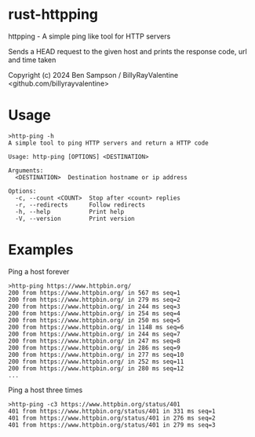 # rust-httpping
httpping - A simple ping like tool for HTTP servers

Sends a HEAD request to the given host and prints the response code, url and time taken 

Copyright (c) 2024 Ben Sampson / BillyRayValentine <github.com/billyrayvalentine>

# Usage
```
>http-ping -h    
A simple tool to ping HTTP servers and return a HTTP code

Usage: http-ping [OPTIONS] <DESTINATION>

Arguments:
  <DESTINATION>  Destination hostname or ip address

Options:
  -c, --count <COUNT>  Stop after <count> replies
  -r, --redirects      Follow redirects
  -h, --help           Print help
  -V, --version        Print version
```

# Examples
Ping a host forever
```
>http-ping https://www.httpbin.org/        
200 from https://www.httpbin.org/ in 567 ms seq=1
200 from https://www.httpbin.org/ in 279 ms seq=2
200 from https://www.httpbin.org/ in 244 ms seq=3
200 from https://www.httpbin.org/ in 254 ms seq=4
200 from https://www.httpbin.org/ in 250 ms seq=5
200 from https://www.httpbin.org/ in 1148 ms seq=6
200 from https://www.httpbin.org/ in 244 ms seq=7
200 from https://www.httpbin.org/ in 247 ms seq=8
200 from https://www.httpbin.org/ in 286 ms seq=9
200 from https://www.httpbin.org/ in 277 ms seq=10
200 from https://www.httpbin.org/ in 252 ms seq=11
200 from https://www.httpbin.org/ in 280 ms seq=12
...
```

Ping a host three times
```
>http-ping -c3 https://www.httpbin.org/status/401
401 from https://www.httpbin.org/status/401 in 331 ms seq=1
401 from https://www.httpbin.org/status/401 in 276 ms seq=2
401 from https://www.httpbin.org/status/401 in 279 ms seq=3
```